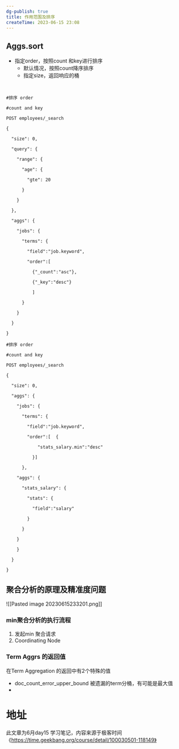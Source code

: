 ```yaml
---
dg-publish: true
title: 作用范围及排序
createTime: 2023-06-15 23:08  
---
```


## Aggs.sort


- 指定order，按照count 和key进行排序
	- 默认情况，按照count降序排序
	- 指定size，返回响应的桶

```http
  

#排序 order

#count and key

POST employees/_search

{

  "size": 0,

  "query": {

    "range": {

      "age": {

        "gte": 20

      }

    }

  },

  "aggs": {

    "jobs": {

      "terms": {

        "field":"job.keyword",

        "order":[

          {"_count":"asc"},

          {"_key":"desc"}

          ]

      }

    }

  }

}
```

```http
#排序 order

#count and key

POST employees/_search

{

  "size": 0,

  "aggs": {

    "jobs": {

      "terms": {

        "field":"job.keyword",

        "order":[  {

            "stats_salary.min":"desc"

          }]

      },

    "aggs": {

      "stats_salary": {

        "stats": {

          "field":"salary"

        }

      }

    }

    }

  }

}

```


## 聚合分析的原理及精准度问题

![[Pasted image 20230615233201.png]]

### min聚合分析的执行流程

1. 发起min 聚合请求
2. Coordinating Node

### Term Aggrs 的返回值

在Term Aggregation 的返回中有2个特殊的值
-  doc_count_error_upper_bound 被遗漏的term分桶，有可能是最大值
- 



# 地址

此文章为6月day15 学习笔记，内容来源于极客时间《https://time.geekbang.org/course/detail/100030501-118149》